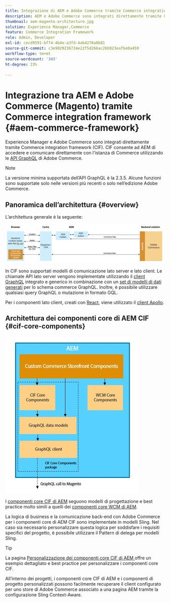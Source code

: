 ```yaml
---
title: Integrazione di AEM e Adobe Commerce tramite Commerce integration framework
description: AEM e Adobe Commerce sono integrati direttamente tramite Commerce integration framework (CIF). CIF consente ad AEM di accedere a un’istanza di Adobe Commerce e comunicare con Adobe Commerce tramite GraphQL. Consente inoltre agli autori di AEM di utilizzare i selettori di prodotti e categorie e la console Prodotti per sfogliare i dati di prodotti e categorie recuperati on-demand da Adobe Commerce. Inoltre, CIF fornisce una vetrina pronta all’uso che può accelerare i progetti di commerce.
thumbnail: aem-magento-architecture.jpg
solution: Experience Manager,Commerce
feature: Commerce Integration Framework
role: Admin, Developer
exl-id: cecd9591-bff4-4b4e-a3fd-4ab4278a0b81
source-git-commit: c3e9029236734e22f5d266ac26b923eafbe0a459
workflow-type: tm+mt
source-wordcount: '343'
ht-degree: 23%

---
```


# Integrazione tra AEM e Adobe Commerce (Magento) tramite Commerce integration framework {#aem-commerce-framework}

Experience Manager e Adobe Commerce sono integrati direttamente tramite Commerce integration framework (CIF). CIF consente ad AEM di accedere e comunicare direttamente con l&#39;istanza di Commerce utilizzando le [API GraphQL](https://devdocs.magento.com/guides/v2.4/graphql/) di Adobe Commerce.

>[!NOTE]
>
>La versione minima supportata dell’API GraphQL è la 2.3.5. Alcune funzioni sono supportate solo nelle versioni più recenti o solo nell’edizione Adobe Commerce.

## Panoramica dell’architettura {#overview}

L’architettura generale è la seguente:

![Panoramica dell’architettura CIF ](../assets/AEM_Magento_Architecture.png)

In CIF sono supportati modelli di comunicazione lato server e lato client.
Le chiamate API lato server vengono implementate utilizzando il [client GraphQL](https://github.com/adobe/commerce-cif-graphql-client) integrato e generico in combinazione con un [set di modelli di dati generati](https://github.com/adobe/commerce-cif-magento-graphql) per lo schema commerce GraphQL. Inoltre, è possibile utilizzare qualsiasi query GraphQL o mutazione in formato GQL.

Per i componenti lato client, creati con [React](https://reactjs.org/), viene utilizzato il [client Apollo](https://www.apollographql.com/docs/react/).

## Architettura dei componenti core di AEM CIF {#cif-core-components}

![Architettura dei componenti core CIF di AEM](../assets/cif-component-architecture.jpg)

I [componenti core CIF di AEM](https://github.com/adobe/aem-core-cif-components) seguono modelli di progettazione e best practice molto simili a quelli dei [componenti core WCM di AEM](https://github.com/adobe/aem-core-wcm-components).

La logica di business e la comunicazione back-end con Adobe Commerce per i componenti core di AEM CIF sono implementate in modelli Sling. Nel caso sia necessario personalizzare questa logica per soddisfare i requisiti specifici del progetto, è possibile utilizzare il Pattern di delega per modelli Sling.

>[!TIP]
>
>La pagina [Personalizzazione dei componenti core CIF di AEM ](../customizing/customize-cif-components.md) offre un esempio dettagliato e best practice per personalizzare i componenti core CIF.

All’interno dei progetti, i componenti core CIF di AEM e i componenti di progetto personalizzati possono facilmente recuperare il client configurato per uno store di Adobe Commerce associato a una pagina AEM tramite la configurazione Sling Context-Aware.
